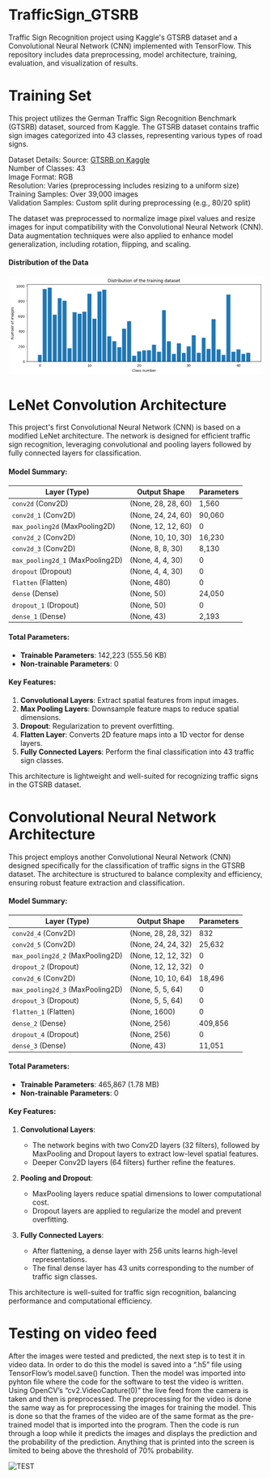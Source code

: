 # TrafficSign_GTSRB
Traffic Sign Recognition project using Kaggle's GTSRB dataset and a Convolutional Neural Network (CNN) implemented with TensorFlow. This repository includes data preprocessing, model architecture, training, evaluation, and visualization of results.

# Training Set
This project utilizes the German Traffic Sign Recognition Benchmark (GTSRB) dataset, sourced from Kaggle. The GTSRB dataset contains traffic sign images categorized into 43 classes, representing various types of road signs.

Dataset Details:
Source: [GTSRB on Kaggle](https://www.kaggle.com/datasets/meowmeowmeowmeowmeow/gtsrb-german-traffic-sign) <br>
Number of Classes: 43<br>
Image Format: RGB<br>
Resolution: Varies (preprocessing includes resizing to a uniform size)<br>
Training Samples: Over 39,000 images<br>
Validation Samples: Custom split during preprocessing (e.g., 80/20 split)

The dataset was preprocessed to normalize image pixel values and resize images for input compatibility with the Convolutional Neural Network (CNN). Data augmentation techniques were also applied to enhance model generalization, including rotation, flipping, and scaling.

#### Distribution of the Data
![Bar Graph](/images/dist.png)

# LeNet Convolution Architecture

This project's first Convolutional Neural Network (CNN) is based on a modified LeNet architecture. The network is designed for efficient traffic sign recognition, leveraging convolutional and pooling layers followed by fully connected layers for classification. 

#### Model Summary:
| Layer (Type)                  | Output Shape       | Parameters   |
|-------------------------------|--------------------|--------------|
| `conv2d` (Conv2D)             | (None, 28, 28, 60)| 1,560        |
| `conv2d_1` (Conv2D)           | (None, 24, 24, 60)| 90,060       |
| `max_pooling2d` (MaxPooling2D)| (None, 12, 12, 60)| 0            |
| `conv2d_2` (Conv2D)           | (None, 10, 10, 30)| 16,230       |
| `conv2d_3` (Conv2D)           | (None, 8, 8, 30)  | 8,130        |
| `max_pooling2d_1` (MaxPooling2D)| (None, 4, 4, 30)| 0            |
| `dropout` (Dropout)           | (None, 4, 4, 30)  | 0            |
| `flatten` (Flatten)           | (None, 480)       | 0            |
| `dense` (Dense)               | (None, 50)        | 24,050       |
| `dropout_1` (Dropout)         | (None, 50)        | 0            |
| `dense_1` (Dense)             | (None, 43)        | 2,193        |

#### Total Parameters:
- **Trainable Parameters**: 142,223 (555.56 KB)
- **Non-trainable Parameters**: 0

#### Key Features:
1. **Convolutional Layers**: Extract spatial features from input images.
2. **Max Pooling Layers**: Downsample feature maps to reduce spatial dimensions.
3. **Dropout**: Regularization to prevent overfitting.
4. **Flatten Layer**: Converts 2D feature maps into a 1D vector for dense layers.
5. **Fully Connected Layers**: Perform the final classification into 43 traffic sign classes.

This architecture is lightweight and well-suited for recognizing traffic signs in the GTSRB dataset.

# Convolutional Neural Network Architecture

This project employs another Convolutional Neural Network (CNN) designed specifically for the classification of traffic signs in the GTSRB dataset. The architecture is structured to balance complexity and efficiency, ensuring robust feature extraction and classification.

#### Model Summary:
| Layer (Type)                  | Output Shape       | Parameters   |
|-------------------------------|--------------------|--------------|
| `conv2d_4` (Conv2D)           | (None, 28, 28, 32)| 832          |
| `conv2d_5` (Conv2D)           | (None, 24, 24, 32)| 25,632       |
| `max_pooling2d_2` (MaxPooling2D)| (None, 12, 12, 32)| 0            |
| `dropout_2` (Dropout)         | (None, 12, 12, 32)| 0            |
| `conv2d_6` (Conv2D)           | (None, 10, 10, 64)| 18,496       |
| `max_pooling2d_3` (MaxPooling2D)| (None, 5, 5, 64) | 0            |
| `dropout_3` (Dropout)         | (None, 5, 5, 64)  | 0            |
| `flatten_1` (Flatten)         | (None, 1600)      | 0            |
| `dense_2` (Dense)             | (None, 256)       | 409,856      |
| `dropout_4` (Dropout)         | (None, 256)       | 0            |
| `dense_3` (Dense)             | (None, 43)        | 11,051       |

#### Total Parameters:
- **Trainable Parameters**: 465,867 (1.78 MB)
- **Non-trainable Parameters**: 0

#### Key Features:
1. **Convolutional Layers**:
   - The network begins with two Conv2D layers (32 filters), followed by MaxPooling and Dropout layers to extract low-level spatial features.
   - Deeper Conv2D layers (64 filters) further refine the features.

2. **Pooling and Dropout**:
   - MaxPooling layers reduce spatial dimensions to lower computational cost.
   - Dropout layers are applied to regularize the model and prevent overfitting.

3. **Fully Connected Layers**:
   - After flattening, a dense layer with 256 units learns high-level representations.
   - The final dense layer has 43 units corresponding to the number of traffic sign classes.

This architecture is well-suited for traffic sign recognition, balancing performance and computational efficiency.

# Testing on video feed
After the images were tested and predicted, the next step is to test it in video data. In order to do this the model is saved into a “.h5” file using TensorFlow’s model.save() function. Then the model was imported into pyhton file where the code for the software to test the video is written. Using OpenCV’s “cv2.VideoCapture(0)” the live feed from the camera is taken and then is preprocessed. The preprocessing for the video is done the same way as for preprocessing the images for training the model. This is done so that the frames of the video are of the same format as the pre-trained model that is imported into the program. Then the code is run through a loop while it predicts the images and displays the prediction and the probability of the prediction. Anything that is printed into the screen is limited to being above the threshold of 70% probability.

![TEST]("/images/Picture1.jpg")
